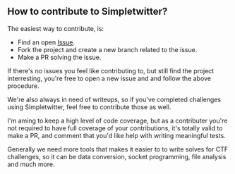 ## How to contribute to Simpletwitter?
The easiest way to contribute, is:

* Find an open [Issue](https://github.com/pravee42/simpletwitter/issues).
* Fork the project and create a new branch related to the issue.
* Make a PR solving the issue.

If there's no issues you feel like contributing to, but still find the project interresting, you're free to open a new issue and and follow the above procedure.

We're also always in need of writeups, so if you've completed challenges using Simpletwitter, feel free to contribute those as well.

I'm aming to keep a high level of code coverage, but as a contributer you're not required to have full coverage of your contributions, it's totally valid to make a PR, and comment that you'd like help with writing meaningful tests.

Generally we need more tools that makes it easier to to write solves for CTF challenges, so it can be data conversion, socket programming, file analysis and much more.
